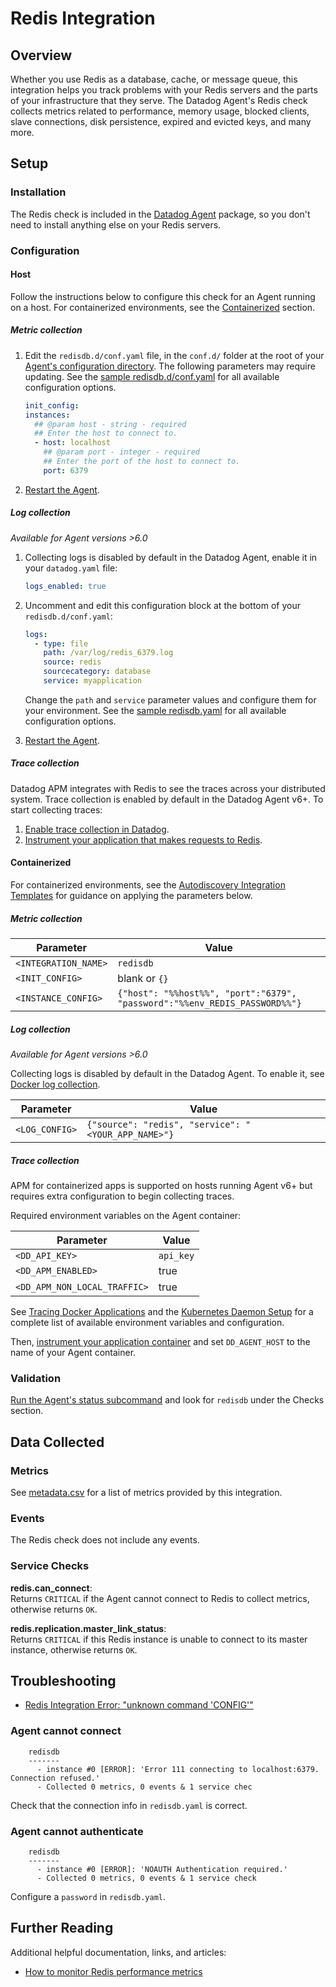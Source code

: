 # Redis Integration

## Overview

Whether you use Redis as a database, cache, or message queue, this integration helps you track problems with your Redis servers and the parts of your infrastructure that they serve. The Datadog Agent's Redis check collects metrics related to performance, memory usage, blocked clients, slave connections, disk persistence, expired and evicted keys, and many more.

## Setup

### Installation

The Redis check is included in the [Datadog Agent][2] package, so you don't need to install anything else on your Redis servers.

### Configuration

#### Host

Follow the instructions below to configure this check for an Agent running on a host. For containerized environments, see the [Containerized](#containerized) section.

##### Metric collection

1. Edit the `redisdb.d/conf.yaml` file, in the `conf.d/` folder at the root of your [Agent's configuration directory][3]. The following parameters may require updating. See the [sample redisdb.d/conf.yaml][4] for all available configuration options.

   ```yaml
   init_config:
   instances:
     ## @param host - string - required
     ## Enter the host to connect to.
     - host: localhost
       ## @param port - integer - required
       ## Enter the port of the host to connect to.
       port: 6379
   ```

2. [Restart the Agent][5].

##### Log collection

_Available for Agent versions >6.0_

1. Collecting logs is disabled by default in the Datadog Agent, enable it in your `datadog.yaml` file:

   ```yaml
   logs_enabled: true
   ```

2. Uncomment and edit this configuration block at the bottom of your `redisdb.d/conf.yaml`:

   ```yaml
   logs:
     - type: file
       path: /var/log/redis_6379.log
       source: redis
       sourcecategory: database
       service: myapplication
   ```

    Change the `path` and `service` parameter values and configure them for your environment. See the [sample redisdb.yaml][4] for all available configuration options.

3. [Restart the Agent][5].

##### Trace collection

Datadog APM integrates with Redis to see the traces across your distributed system. Trace collection is enabled by default in the Datadog Agent v6+. To start collecting traces:

1. [Enable trace collection in Datadog][6].
2. [Instrument your application that makes requests to Redis][7].


#### Containerized

For containerized environments, see the [Autodiscovery Integration Templates][1] for guidance on applying the parameters below.

##### Metric collection

| Parameter            | Value                                                                      |
| -------------------- | -------------------------------------------------------------------------- |
| `<INTEGRATION_NAME>` | `redisdb`                                                                  |
| `<INIT_CONFIG>`      | blank or `{}`                                                              |
| `<INSTANCE_CONFIG>`  | `{"host": "%%host%%", "port":"6379", "password":"%%env_REDIS_PASSWORD%%"}` |

##### Log collection

_Available for Agent versions >6.0_

Collecting logs is disabled by default in the Datadog Agent. To enable it, see [Docker log collection][11].

| Parameter      | Value                                               |
| -------------- | --------------------------------------------------- |
| `<LOG_CONFIG>` | `{"source": "redis", "service": "<YOUR_APP_NAME>"}` |

##### Trace collection

APM for containerized apps is supported on hosts running Agent v6+ but requires extra configuration to begin collecting traces.

Required environment variables on the Agent container:

| Parameter            | Value                                                                      |
| -------------------- | -------------------------------------------------------------------------- |
| `<DD_API_KEY>` | `api_key`                                                                  |
| `<DD_APM_ENABLED>`      | true                                                              |
| `<DD_APM_NON_LOCAL_TRAFFIC>`  | true |

See [Tracing Docker Applications][14] and the [Kubernetes Daemon Setup][15] for a complete list of available environment variables and configuration.

Then, [instrument your application container][7] and set `DD_AGENT_HOST` to the name of your Agent container.


### Validation

[Run the Agent's status subcommand][7] and look for `redisdb` under the Checks section.

## Data Collected

### Metrics

See [metadata.csv][8] for a list of metrics provided by this integration.

### Events

The Redis check does not include any events.

### Service Checks

**redis.can_connect**:<br>
Returns `CRITICAL` if the Agent cannot connect to Redis to collect metrics, otherwise returns `OK`.

**redis.replication.master_link_status**:<br>
Returns `CRITICAL` if this Redis instance is unable to connect to its master instance, otherwise returns `OK`.

## Troubleshooting

- [Redis Integration Error: "unknown command 'CONFIG'"][9]

### Agent cannot connect

```shell
    redisdb
    -------
      - instance #0 [ERROR]: 'Error 111 connecting to localhost:6379. Connection refused.'
      - Collected 0 metrics, 0 events & 1 service chec
```

Check that the connection info in `redisdb.yaml` is correct.

### Agent cannot authenticate

```shell
    redisdb
    -------
      - instance #0 [ERROR]: 'NOAUTH Authentication required.'
      - Collected 0 metrics, 0 events & 1 service check
```

Configure a `password` in `redisdb.yaml`.

## Further Reading

Additional helpful documentation, links, and articles:

- [How to monitor Redis performance metrics][11]

[1]: https://docs.datadoghq.com/agent/autodiscovery/integrations
[2]: https://app.datadoghq.com/account/settings#agent
[3]: https://docs.datadoghq.com/agent/guide/agent-configuration-files/#agent-configuration-directory
[4]: https://github.com/DataDog/integrations-core/blob/master/redisdb/datadog_checks/redisdb/data/conf.yaml.example
[5]: https://docs.datadoghq.com/agent/guide/agent-commands/#start-stop-and-restart-the-agent
[6]: https://docs.datadoghq.com/tracing/send_traces/
[7]: https://docs.datadoghq.com/tracing/setup/
[8]: https://docs.datadoghq.com/agent/guide/agent-commands/#agent-status-and-information
[9]: https://github.com/DataDog/integrations-core/blob/master/redisdb/metadata.csv
[10]: https://docs.datadoghq.com/integrations/faq/redis-integration-error-unknown-command-config
[11]: https://docs.datadoghq.com/developers/integrations
[12]: https://www.datadoghq.com/blog/how-to-monitor-redis-performance-metrics
[13]: https://docs.datadoghq.com/agent/docker/log/?tab=containerinstallation#setup
[14]: https://docs.datadoghq.com/agent/docker/apm/?tab=java
[15]: https://docs.datadoghq.com/agent/kubernetes/daemonset_setup/?tab=k8sfile#apm-and-distributed-tracing
